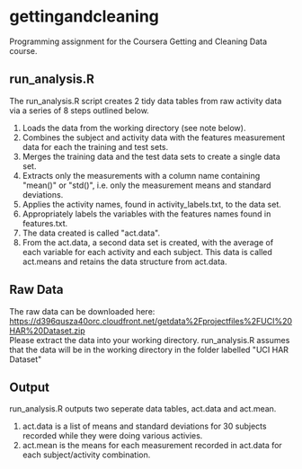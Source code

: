 # gettingandcleaning
Programming assignment for the Coursera Getting and Cleaning Data course.
## run_analysis.R
The run_analysis.R script creates 2 tidy data tables from raw activity data via a series of 8 steps outlined below.  
1.  Loads the data from the working directory (see note below).  
2.  Combines the subject and activity data with the features measurement data for each the training and test sets.  
3.  Merges the training data and the test data sets to create a single data set.  
4.  Extracts only the measurements with a column name containing "mean()" or "std()", i.e. only the measurement means and standard deviations.  
5.  Applies the activity names, found in activity_labels.txt, to the data set.  
6.  Appropriately labels the variables with the features names found in features.txt.  
7.  The data created is called "act.data".  
8.  From the act.data, a second data set is created, with the average of each variable for each activity and each subject. This data is called act.means and retains the data structure from act.data.   
## Raw Data
The raw data can be downloaded here: https://d396qusza40orc.cloudfront.net/getdata%2Fprojectfiles%2FUCI%20HAR%20Dataset.zip  
Please extract the data into your working directory. run_analysis.R assumes that the data will be in the working directory in the folder labelled "UCI HAR Dataset"
## Output
run_analysis.R outputs two seperate data tables, act.data and act.mean.  
1. act.data is a list of means and standard deviations for 30 subjects recorded while they were doing various activies.  
2. act.mean is the means for each measurement recorded in act.data for each subject/activity combination.
